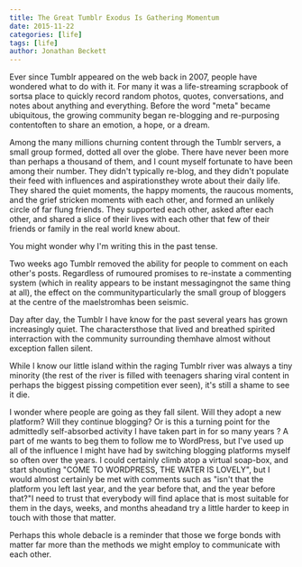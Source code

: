 ```yaml
---
title: The Great Tumblr Exodus Is Gathering Momentum
date: 2015-11-22
categories: [life]
tags: [life]
author: Jonathan Beckett
---
```


Ever since Tumblr appeared on the web back in 2007, people have wondered what to do with it. For many it was a life-streaming scrapbook of sortsa place to quickly record random photos, quotes, conversations, and notes about anything and everything. Before the word "meta" became ubiquitous, the growing community began re-blogging and re-purposing contentoften to share an emotion, a hope, or a dream.

Among the many millions churning content through the Tumblr servers, a small group formed, dotted all over the globe. There have never been more than perhaps a thousand of them, and I count myself fortunate to have been among their number. They didn't typically re-blog, and they didn't populate their feed with influences and aspirationsthey wrote about their daily life. They shared the quiet moments, the happy moments, the raucous moments, and the grief stricken moments with each other, and formed an unlikely circle of far flung friends. They supported each other, asked after each other, and shared a slice of their lives with each other that few of their friends or family in the real world knew about.

You might wonder why I'm writing this in the past tense.

Two weeks ago Tumblr removed the ability for people to comment on each other's posts. Regardless of rumoured promises to re-instate a commenting system (which in reality appears to be instant messagingnot the same thing at all), the effect on the communityparticularly the small group of bloggers at the centre of the maelstromhas been seismic.

Day after day, the Tumblr I have know for the past several years has grown increasingly quiet. The charactersthose that lived and breathed spirited interraction with the community surrounding themhave almost without exception fallen silent.

While I know our little island within the raging Tumblr river was always a tiny minority (the rest of the river is filled with teenagers sharing viral content in perhaps the biggest pissing competition ever seen), it's still a shame to see it die.

I wonder where people are going as they fall silent. Will they adopt a new platform? Will they continue blogging? Or is this a turning point for the admittedly self-absorbed activity I have taken part in for so many years ? A part of me wants to beg them to follow me to WordPress, but I've used up all of the influence I might have had by switching blogging platforms myself so often over the years. I could certainly climb atop a virtual soap-box, and start shouting "COME TO WORDPRESS, THE WATER IS LOVELY", but I would almost certainly be met with comments such as "isn't that the platform you left last year, and the year before that, and the year before that?"I need to trust that everybody will find aplace that is most suitable for them in the days, weeks, and months aheadand try a little harder to keep in touch with those that matter.

Perhaps this whole debacle is a reminder that those we forge bonds with matter far more than the methods we might employ to communicate with each other.